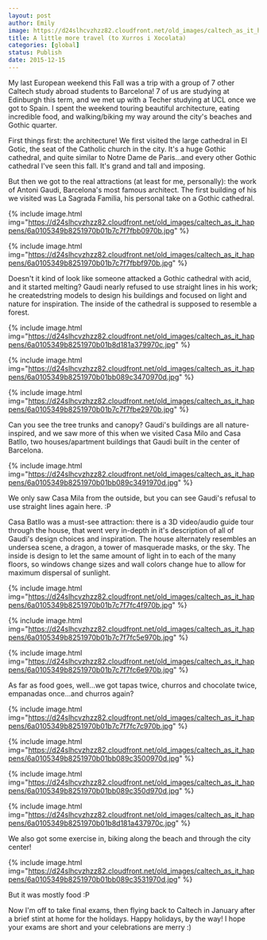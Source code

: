 ```yaml
---
layout: post
author: Emily
image: https://d24slhcvzhzz82.cloudfront.net/old_images/caltech_as_it_happens/6a0105349b8251970b01bb089c342d970d.jpg
title: A little more travel (to Xurros i Xocolata)
categories: [global]
status: Publish
date: 2015-12-15
---
```


My last European weekend this Fall was a trip with a group of 7 other Caltech study abroad students to Barcelona! 7 of us are studying at Edinburgh this term, and we met up with a Techer studying at UCL once we got to Spain. I spent the weekend touring beautiful architecture, eating incredible food, and walking/biking my way around the city's beaches and Gothic quarter.

First things first: the architecture! We first visited the large cathedral in El Gotic, the seat of the Catholic church in the city. It's a huge Gothic cathedral, and quite similar to Notre Dame de Paris...and every other Gothic cathedral I've seen this fall. It's grand and tall and imposing.

But then we got to the real attractions (at least for me, personally): the work of Antoni Gaudi, Barcelona's most famous architect. The first building of his we visited was La Sagrada Familia, his personal take on a Gothic cathedral.


{% include image.html img="https://d24slhcvzhzz82.cloudfront.net/old_images/caltech_as_it_happens/6a0105349b8251970b01b7c7f7fbb0970b.jpg" %}


{% include image.html img="https://d24slhcvzhzz82.cloudfront.net/old_images/caltech_as_it_happens/6a0105349b8251970b01b7c7f7fbbf970b.jpg" %}

Doesn't it kind of look like someone attacked a Gothic cathedral with acid, and it started melting? Gaudi nearly refused to use straight lines in his work; he createdstring models to design his buildings and focused on light and nature for inspiration. The inside of the cathedral is supposed to resemble a forest.


{% include image.html img="https://d24slhcvzhzz82.cloudfront.net/old_images/caltech_as_it_happens/6a0105349b8251970b01b8d181a379970c.jpg" %}


{% include image.html img="https://d24slhcvzhzz82.cloudfront.net/old_images/caltech_as_it_happens/6a0105349b8251970b01bb089c3470970d.jpg" %}


{% include image.html img="https://d24slhcvzhzz82.cloudfront.net/old_images/caltech_as_it_happens/6a0105349b8251970b01b7c7f7fbe2970b.jpg" %}

Can you see the tree trunks and canopy? Gaudi's buildings are all nature-inspired, and we saw more of this when we visited Casa Milo and Casa Batllo, two houses/apartment buildings that Gaudi built in the center of Barcelona.


{% include image.html img="https://d24slhcvzhzz82.cloudfront.net/old_images/caltech_as_it_happens/6a0105349b8251970b01bb089c3491970d.jpg" %}

We only saw Casa Mila from the outside, but you can see Gaudi's refusal to use straight lines again here. :P

Casa Batllo was a must-see attraction: there is a 3D video/audio guide tour through the house, that went very in-depth in it's description of all of Gaudi's design choices and inspiration. The house alternately resembles an undersea scene, a dragon, a tower of masquerade masks, or the sky. The inside is design to let the same amount of light in to each of the many floors, so windows change sizes and wall colors change hue to allow for maximum dispersal of sunlight.


{% include image.html img="https://d24slhcvzhzz82.cloudfront.net/old_images/caltech_as_it_happens/6a0105349b8251970b01b7c7f7fc4f970b.jpg" %}


{% include image.html img="https://d24slhcvzhzz82.cloudfront.net/old_images/caltech_as_it_happens/6a0105349b8251970b01b7c7f7fc5e970b.jpg" %}


{% include image.html img="https://d24slhcvzhzz82.cloudfront.net/old_images/caltech_as_it_happens/6a0105349b8251970b01b7c7f7fc6e970b.jpg" %}

As far as food goes, well...we got tapas twice, churros and chocolate twice, empanadas once...and churros again?

{% include image.html img="https://d24slhcvzhzz82.cloudfront.net/old_images/caltech_as_it_happens/6a0105349b8251970b01b7c7f7fc7c970b.jpg" %}


{% include image.html img="https://d24slhcvzhzz82.cloudfront.net/old_images/caltech_as_it_happens/6a0105349b8251970b01bb089c3500970d.jpg" %}


{% include image.html img="https://d24slhcvzhzz82.cloudfront.net/old_images/caltech_as_it_happens/6a0105349b8251970b01bb089c350d970d.jpg" %}


{% include image.html img="https://d24slhcvzhzz82.cloudfront.net/old_images/caltech_as_it_happens/6a0105349b8251970b01b8d181a437970c.jpg" %}

We also got some exercise in, biking along the beach and through the city center!

{% include image.html img="https://d24slhcvzhzz82.cloudfront.net/old_images/caltech_as_it_happens/6a0105349b8251970b01bb089c3531970d.jpg" %}

But it was mostly food :P

Now I'm off to take final exams, then flying back to Caltech in January after a brief stint at home for the holidays. Happy holidays, by the way! I hope your exams are short and your celebrations are merry :)
